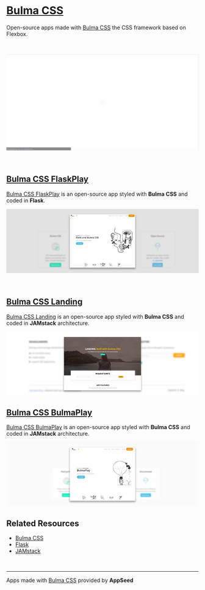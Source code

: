 # [Bulma CSS](https://appseed.us/apps/bulma-css) 

Open-source apps made with [Bulma CSS](https://bulma.io/) the CSS framework based on Flexbox.

<br />

![Bulma CSS Apps - Gif animated presentation.](https://github.com/app-generator/static/blob/master/products/bulma-css-flask-bulmaplay-intro.gif?raw=true)

<br />

## [Bulma CSS FlaskPlay](https://appseed.us/apps/flask-apps/bulmaplay-flask-and-bulma-css)

[Bulma CSS FlaskPlay](https://appseed.us/apps/flask-apps/bulmaplay-flask-and-bulma-css) is an open-source app styled with **Bulma CSS** and coded in **Flask**. 

![Bulma CSS FlaskPlay - App Screen Shot.](https://github.com/app-generator/static/blob/master/products/flask-bulmaplay-made-with-bulma-css.jpg?raw=true)

<br />

## [Bulma CSS Landing](https://appseed.us/apps/bulma-css/bulmalanding)

[Bulma CSS Landing](https://appseed.us/apps/bulma-css/bulmalanding) is an open-source app styled with **Bulma CSS** and coded in **JAMstack** architecture. 

![Bulma CSS Landing - App Screen Shot.](https://github.com/app-generator/static/blob/master/products/jamstack-bulmalanding-made-with-bulma-css.jpg?raw=true)

## [Bulma CSS BulmaPlay](https://appseed.us/apps/bulma-css/bulmaplay)

[Bulma CSS BulmaPlay](https://appseed.us/apps/bulma-css/bulmaplay) is an open-source app styled with **Bulma CSS** and coded in **JAMstack** architecture.

![Bulma CSS BulmaPlay - App Screen Shot.](https://github.com/app-generator/static/blob/master/products/jamstack-bulmaplay-made-with-bulma-css.jpg?raw=true)

## Related Resources
 - [Bulma CSS](https://bulma.io/)
 - [Flask](https://palletsprojects.com/p/flask/)
 - [JAMstack](https://jamstack.org/)

<br />

--- 
Apps made with [Bulma CSS](https://appseed.us/apps/bulma-css) provided by **AppSeed**
